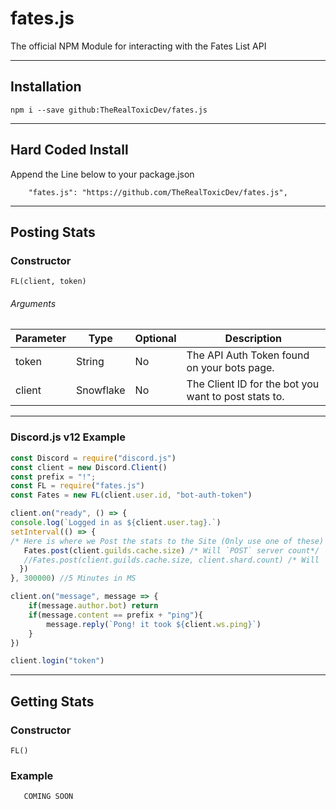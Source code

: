 # fates.js
The official NPM Module for interacting with the Fates List API

---

## Installation
`npm i --save github:TheRealToxicDev/fates.js`

---

## Hard Coded Install
Append the Line below to your package.json
```
    "fates.js": "https://github.com/TheRealToxicDev/fates.js",
```

---

## Posting Stats

### Constructor

```
FL(client, token)
```

###### Arguments
Parameter | Type | Optional | Description
|--------------|----------|--------------|--------------|
token | String | No | The API Auth Token found on your bots page.
client | Snowflake | No | The Client ID for the bot you want to post stats to.

--- 

### Discord.js v12 Example

```js
const Discord = require("discord.js")
const client = new Discord.Client()
const prefix = "!";
const FL = require("fates.js")
const Fates = new FL(client.user.id, "bot-auth-token")

client.on("ready", () => {
console.log(`Logged in as ${client.user.tag}.`)
setInterval(() => {
/* Here is where we Post the stats to the Site (Only use one of these) */
   Fates.post(client.guilds.cache.size) /* Will `POST` server count*/
   //Fates.post(client.guilds.cache.size, client.shard.count) /* Will `POST` server and shard count*/
  })
}, 300000) //5 Minutes in MS

client.on("message", message => {
    if(message.author.bot) return
    if(message.content == prefix + "ping"){
        message.reply(`Pong! it took ${client.ws.ping}`)
    }
})

client.login("token")

```

---

## Getting Stats

### Constructor

```
FL()
```

### Example
```js
   COMING SOON
```
